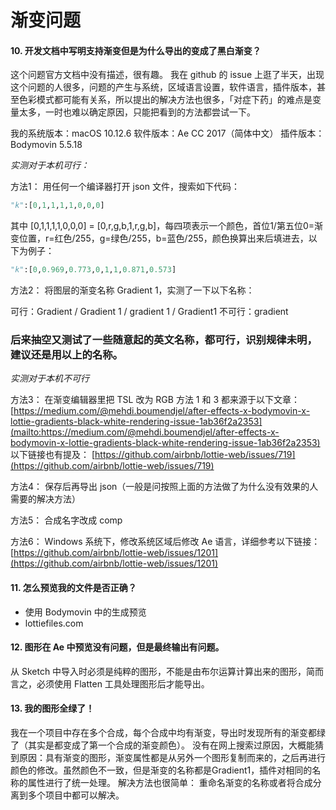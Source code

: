 # 渐变问题

#### 10. 开发文档中写明支持渐变但是为什么导出的变成了黑白渐变？

这个问题官方文档中没有描述，很有趣。 我在 github 的 issue 上逛了半天，出现这个问题的人很多，问题的产生与系统，区域语言设置，软件语言，插件版本，甚至色彩模式都可能有关系，所以提出的解决方法也很多，「对症下药」的难点是变量太多，一时也难以确定原因，只能把看到的方法都尝试一下。

我的系统版本：macOS 10.12.6 软件版本：Ae CC 2017（简体中文） 插件版本：Bodymovin 5.5.18

_实测对于本机可行：_

方法1： 用任何一个编译器打开 json 文件，搜索如下代码：

```python
"k":[0,1,1,1,1,0,0,0]
```

其中 \[0,1,1,1,1,0,0,0\] = \[0,r,g,b,1,r,g,b\]，每四项表示一个颜色，首位1/第五位0=渐变位置，r=红色/255，g=绿色/255，b=蓝色/255，颜色换算出来后填进去，以下为例子：

```python
"k":[0,0.969,0.773,0,1,1,0.871,0.573]
```

方法2： 将图层的渐变名称 Gradient 1，实测了一下以下名称：

可行：Gradient / Gradient 1 / gradient 1 / Gradient1 不可行：gradient

### 后来抽空又测试了一些随意起的英文名称，都可行，识别规律未明，建议还是用以上的名称。

_实测对于本机不可行_

方法3： 在渐变编辑器里把 TSL 改为 RGB 方法 1 和 3 都来源于以下文章： [https://medium.com/@mehdi.boumendjel/after-effects-x-bodymovin-x-lottie-gradients-black-white-rendering-issue-1ab36f2a2353](mailto:https://medium.com/@mehdi.boumendjel/after-effects-x-bodymovin-x-lottie-gradients-black-white-rendering-issue-1ab36f2a2353) 以下链接也有提及： [https://github.com/airbnb/lottie-web/issues/719](https://github.com/airbnb/lottie-web/issues/719)

方法4： 保存后再导出 json（一般是问按照上面的方法做了为什么没有效果的人需要的解决方法）

方法5： 合成名字改成 comp

方法6： Windows 系统下，修改系统区域后修改 Ae 语言，详细参考以下链接： [https://github.com/airbnb/lottie-web/issues/1201](https://github.com/airbnb/lottie-web/issues/1201)

#### 11. 怎么预览我的文件是否正确？

* 使用 Bodymovin 中的生成预览
* lottiefiles.com

#### 12. 图形在 Ae 中预览没有问题，但是最终输出有问题。

从 Sketch 中导入时必须是纯粹的图形，不能是由布尔运算计算出来的图形，简而言之，必须使用 Flatten 工具处理图形后才能导出。

#### 13. 我的图形全绿了！

我在一个项目中存在多个合成，每个合成中均有渐变，导出时发现所有的渐变都绿了（其实是都变成了第一个合成的渐变颜色）。 没有在网上搜索过原因，大概能猜到原因：具有渐变的图形，渐变属性都是从另外一个图形复制而来的，之后再进行颜色的修改。虽然颜色不一致，但是渐变的名称都是Gradient1，插件对相同的名称的属性进行了统一处理。 解决方法也很简单： 重命名渐变的名称或者将合成分离到多个项目中都可以解决。

